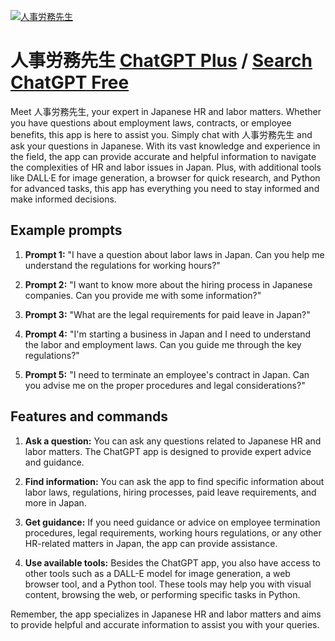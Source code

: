 
[![人事労務先生](https://files.oaiusercontent.com/file-FagXQQD969XOnsO3KHabyJqk?se=2123-10-17T10%3A58%3A30Z&sp=r&sv=2021-08-06&sr=b&rscc=max-age%3D31536000%2C%20immutable&rscd=attachment%3B%20filename%3D36eee579-e010-4c4a-a7d6-2b6190eb9544.png&sig=aBT2iJwtd9G7IU7r64kf2sqkTpTI8XD%2B38oH%2BW8JH0Q%3D)](https://chat.openai.com/g/g-nY801gYlT-ren-shi-lao-wu-xian-sheng)

# 人事労務先生 [ChatGPT Plus](https://chat.openai.com/g/g-nY801gYlT-ren-shi-lao-wu-xian-sheng) / [Search ChatGPT Free](https://gptcall.net/index.html#/?search=%E4%BA%BA%E4%BA%8B%E5%8A%B4%E5%8B%99%E5%85%88%E7%94%9F)

Meet 人事労務先生, your expert in Japanese HR and labor matters. Whether you have questions about employment laws, contracts, or employee benefits, this app is here to assist you. Simply chat with 人事労務先生 and ask your questions in Japanese. With its vast knowledge and experience in the field, the app can provide accurate and helpful information to navigate the complexities of HR and labor issues in Japan. Plus, with additional tools like DALL·E for image generation, a browser for quick research, and Python for advanced tasks, this app has everything you need to stay informed and make informed decisions.

## Example prompts

1. **Prompt 1:** "I have a question about labor laws in Japan. Can you help me understand the regulations for working hours?"

2. **Prompt 2:** "I want to know more about the hiring process in Japanese companies. Can you provide me with some information?"

3. **Prompt 3:** "What are the legal requirements for paid leave in Japan?"

4. **Prompt 4:** "I'm starting a business in Japan and I need to understand the labor and employment laws. Can you guide me through the key regulations?"

5. **Prompt 5:** "I need to terminate an employee's contract in Japan. Can you advise me on the proper procedures and legal considerations?"

## Features and commands

1. **Ask a question:** You can ask any questions related to Japanese HR and labor matters. The ChatGPT app is designed to provide expert advice and guidance.

2. **Find information:** You can ask the app to find specific information about labor laws, regulations, hiring processes, paid leave requirements, and more in Japan.

3. **Get guidance:** If you need guidance or advice on employee termination procedures, legal requirements, working hours regulations, or any other HR-related matters in Japan, the app can provide assistance.

4. **Use available tools:** Besides the ChatGPT app, you also have access to other tools such as a DALL-E model for image generation, a web browser tool, and a Python tool. These tools may help you with visual content, browsing the web, or performing specific tasks in Python.

Remember, the app specializes in Japanese HR and labor matters and aims to provide helpful and accurate information to assist you with your queries.


